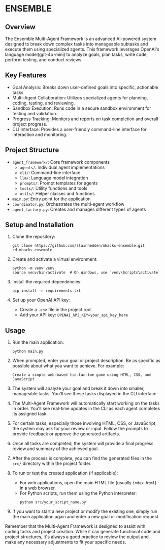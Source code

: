 # ENSEMBLE

## Overview

The Ensemble Multi-Agent Framework is an advanced AI-powered system designed to break down complex tasks into manageable subtasks and execute them using specialized agents. This framework leverages OpenAI's language model(gpt-4o-mini) to analyze goals, plan tasks, write code, perform testing, and conduct reviews.

## Key Features

- Goal Analysis: Breaks down user-defined goals into specific, actionable tasks.
- Multi-Agent Collaboration: Utilizes specialized agents for planning, coding, testing, and reviewing.
- Sandbox Execution: Runs code in a secure sandbox environment for testing and validation.
- Progress Tracking: Monitors and reports on task completion and overall project progress.
- CLI Interface: Provides a user-friendly command-line interface for interaction and monitoring.

## Project Structure

- `agent_framework/`: Core framework components
  - `agents/`: Individual agent implementations
  - `cli/`: Command-line interface
  - `llm/`: Language model integration
  - `prompts/`: Prompt templates for agents
  - `tools/`: Utility functions and tools
  - `utils/`: Helper classes and functions
- `main.py`: Entry point for the application
- `coordinator.py`: Orchestrates the multi-agent workflow
- `agent_factory.py`: Creates and manages different types of agents

## Setup and Installation

1. Clone the repository:
   ```
   git clone https://github.com/slainhedden/mhacks-ensemble.git
   cd mhacks-ensemble
   ```

2. Create and activate a virtual environment:
   ```
   python -m venv venv
   source venv/bin/activate  # On Windows, use `venv\Scripts\activate`
   ```

3. Install the required dependencies:
   ```
   pip install -r requirements.txt
   ```

4. Set up your OpenAI API key:
   - Create a `.env` file in the project root
   - Add your API key: `OPENAI_API_KEY=your_api_key_here`

## Usage

1. Run the main application:
   ```
   python main.py
   ```

2. When prompted, enter your goal or project description. Be as specific as possible about what you want to achieve. For example:
   ```
   Create a simple web-based tic-tac-toe game using HTML, CSS, and JavaScript
   ```

3. The system will analyze your goal and break it down into smaller, manageable tasks. You'll see these tasks displayed in the CLI interface.

4. The Multi-Agent Framework will automatically start working on the tasks in order. You'll see real-time updates in the CLI as each agent completes its assigned task.

5. For certain tasks, especially those involving HTML, CSS, or JavaScript, the system may ask for your review or input. Follow the prompts to provide feedback or approve the generated artifacts.

6. Once all tasks are completed, the system will provide a final progress review and summary of the achieved goal.
    
7. After the process is complete, you can find the generated files in the `src/` directory within the project folder.

9. To run or test the created application (if applicable):
   - For web applications, open the main HTML file (usually `index.html`) in a web browser.
   - For Python scripts, run them using the Python interpreter:
     ```
     python src/your_script_name.py
     ```

10. If you want to start a new project or modify the existing one, simply run the main application again and enter a new goal or modification request.

Remember that the Multi-Agent Framework is designed to assist with coding tasks and project creation. While it can generate functional code and project structures, it's always a good practice to review the output and make any necessary adjustments to fit your specific needs.
